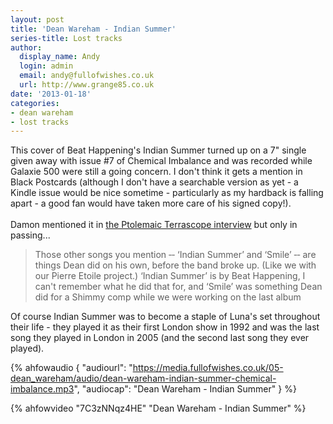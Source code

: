 ```yaml
---
layout: post
title: 'Dean Wareham - Indian Summer'
series-title: Lost tracks
author:
  display_name: Andy
  login: admin
  email: andy@fullofwishes.co.uk
  url: http://www.grange85.co.uk
date: '2013-01-18'
categories:
- dean wareham
- lost tracks
---
```

<p>This cover of Beat Happening's Indian Summer turned up on a 7" single given away with issue #7 of Chemical Imbalance and was recorded while Galaxie 500 were still a going concern. I don't think it gets a mention in Black Postcards (although I don't have a searchable version as yet - a Kindle issue would be nice sometime - particularly as my hardback is falling apart - a good fan would have taken more care of his signed copy!).<br />
<a id="more"></a><a id="more-3595"></a><br />
Damon mentioned it in <a href="http://www.terrascope.co.uk/MyBackPages/Damon_and_Naomi.htm">the Ptolemaic Terrascope interview</a> but only in passing...</p>
<blockquote><p>Those other songs you mention ‑‑ ‘Indian Summer’ and ‘Smile’ ‑‑ are things Dean did on his own, before the band broke up. (Like we with our Pierre Etoile project.) ‘Indian Summer’ is by Beat Happening, I can't remember what he did that for, and ‘Smile’ was something Dean did for a Shimmy comp while we were working on the last album</p></blockquote>
<p>Of course Indian Summer was to become a staple of Luna's set throughout their life - they played it as their first London show in 1992 and was the last song they played in London in 2005 (and the second last song they ever played).</p>

{% ahfowaudio {
"audiourl": "https://media.fullofwishes.co.uk/05-dean_wareham/audio/dean-wareham-indian-summer-chemical-imbalance.mp3",
"audiocap": "Dean Wareham - Indian Summer"
} %}

{% ahfowvideo "7C3zNNqz4HE" "Dean Wareham - Indian Summer" %}
